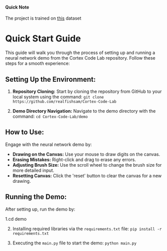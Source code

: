 #### Quick Note
The project is trained on [this](https://www.kaggle.com/datasets/scolianni/mnistasjpg) dataset

# Quick Start Guide

This guide will walk you through the process of setting up and running a neural network demo from the Cortex Code Lab repository. Follow these steps for a smooth experience:

## Setting Up the Environment:

1. **Repository Cloning:** Start by cloning the repository from GitHub to your local system using the command:
```git clone https://github.com/realfishsam/Cortex-Code-Lab```

2. **Demo Directory Navigation:** Navigate to the demo directory with the command:
```cd Cortex-Code-Lab/demo```


## How to Use:

Engage with the neural network demo by:

- **Drawing on the Canvas:** Use your mouse to draw digits on the canvas.
- **Erasing Mistakes:** Right-click and drag to erase any errors.
- **Adjusting Brush Size:** Use the scroll wheel to change the brush size for more detailed input.
- **Resetting Canvas:** Click the 'reset' button to clear the canvas for a new drawing.

## Running the Demo:

After setting up, run the demo by:

1.cd demo

2. Installing required libraries via the `requirements.txt` file:
```pip install -r requirements.txt```

3. Executing the `main.py` file to start the demo:
```python main.py```
